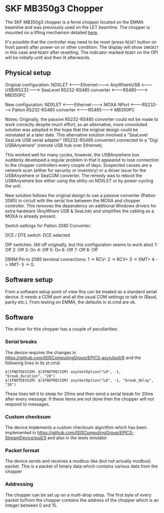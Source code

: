 # SKF MB350g3 Chopper

The SKF MB350g3 chopper is a fermi chopper located on the EMMA beamline and was previously used on the LET beamline.  The chopper is mounted on a lifting mechanism detailed [here](https://github.com/ISISComputingGroup/ibex_developers_manual/wiki/Fermi-Chopper-Lifter).

It's possible that the controller may need to be reset (press `RESET` button on front panel) after power-on or other condition.  The display will show `INHIBIT` in this case and `READY` after resetting.  The indicator marked `READY` on the OPI will be initially unlit and then lit afterwards.

## Physical setup

Original configuration:
NDXLET <---Ethernet---> AnyWhereUSB <---USB/RS232---> SeaLevel RS232-RS485 converter <---RS485---> MB350PC


New configuration:
NDXLET <---Ethernet---> MOXA NPort <---RS232---> Patton RS232-RS485 converter <---RS485---> MB350PC


Notes:
Originally, the passive RS232-RS485 converter could not be made to work correctly despite much effort, so an alternative, more convoluted solution was adopted in the hope that the original design could be reinstated at a later date.  This alternative solution involved a "SeaLevel SeaLink USB serial adapter" (RS232-RS485 converter) connected to a "Digi USBAnywhere" (remote USB hub over Ethernet).

This worked well for many cycles, however, the USBAnywhere box suddenly developed a regular problem in that it appeared to lose connection to the chopper controllers every couple of days.  Suspected causes are a network scan (either for security or inventory) or a driver issue for the USBAnywhere or SeaCOM converter.  The remedy was to reboot the USBAnywhere box either using the utility on NDXLET or by power-cycling the unit.

New solution follows the original design to use a passive converter (Patton 2085) in circuit with the serial line between the MOXA and chopper controller.  This removes the dependency on additional Windows drivers for extra hardware (AnyWhere USB & SeaLink) and simplifies the cabling as a MOXA is already present.


Switch settings for Patton 2085 Converter:

DCE / DTE switch:  DCE selected

DIP switches:  (All off originally, but this configuration seems to work also)
1: Off
2: Off
3: On
4: Off
5: On
6: Off
7: Off
8: Off


DB9M Pin to 2085 terminal connections:
1 -> RCV-
2 -> RCV+
3 -> XMT+
4 -> XMT-
5 -> G


## Software setup

From a software setup point of view this can be treated as a standard serial device. It needs a COM port and all the usual COM settings to talk to (Baud, parity etc.). From testing on EMMA, the defaults in st.cmd are ok.


## Software

The driver for this chopper has a couple of peculiarities:

### Serial breaks 

The device requires the changes in https://github.com/ISISComputingGroup/EPICS-asyn/pull/6 and the following lines in its st.cmd:

```
$(IFNOTDEVSIM) $(IFNOTRECSIM) asynSetOption("L0", -1, "break_duration", "20")
$(IFNOTDEVSIM) $(IFNOTRECSIM) asynSetOption("L0", -1, "break_delay", "20")
```

These lines tell it to sleep for 20ms and then send a serial break for 20ms after every message. If these items are not done then the chopper will not respond to messages.

### Custom checksum

The device implements a custom checksum algorithm which has been implemented in https://github.com/ISISComputingGroup/EPICS-StreamDevice/pull/3 and also in the lewis emulator


### Packet format

The device sends and receives a modbus-like (but not actually modbus) packet. This is a packet of binary data which contains various data from the chopper


### Addressing

The chopper can be set up on a multi-drop setup. The first byte of every packet to/from the chopper contains the address of the chopper which is an integer between 0 and 15.
